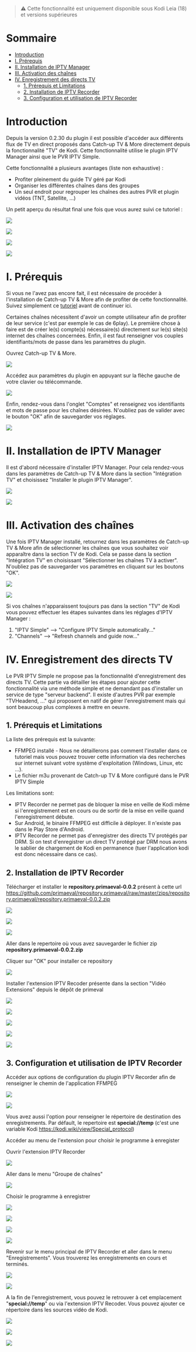 > ⚠️ Cette fonctionnalité est uniquement disponible sous Kodi Leia (18) et versions supérieures

# Sommaire

* [Introduction](#introduction)
* [I. Prérequis](#i-prérequis)
* [II. Installation de IPTV Manager](#ii-installation-de-iptv-manager)
* [III. Activation des chaînes](#iii-activation-des-chaînes)
* [IV. Enregistrement des directs TV](#iv-enregistrement-des-directs-tv)
    * [1. Prérequis et Limitations](#1-prérequis-et-limitations)
    * [2. Installation de IPTV Recorder](#2-installation-de-iptv-recorder)
    * [3. Configuration et utilisation de IPTV Recorder](#3-configuration-et-utilisation-de-iptv-recorder)

# Introduction

Depuis la version 0.2.30 du plugin il est possible d'accéder aux différents flux de TV en direct proposés dans Catch-up TV & More directement depuis la fonctionnalité "TV" de Kodi.
Cette fonctionnalité utilise le plugin IPTV Manager ainsi que le PVR IPTV Simple.

Cette fonctionnalité a plusieurs avantages (liste non exhaustive) :

* Profiter pleinement du guide TV géré par Kodi
* Organiser les différentes chaînes dans des groupes
* Un seul endroit pour regrouper les chaînes des autres PVR et plugin vidéos (TNT, Satellite, ...)

Un petit aperçu du résultat final une fois que vous aurez suivi ce tutoriel :

![](/img/live_tv_installation/intro1.jpeg)

![](/img/live_tv_installation/intro2.jpeg)

![](/img/live_tv_installation/intro3.jpeg)

![](/img/live_tv_installation/intro4.jpeg)


# I. Prérequis

Si vous ne l'avez pas encore fait, il est nécessaire de procéder à l'installation de Catch-up TV & More afin de profiter de cette fonctionnalité. Suivez simplement ce [tutoriel](https://catch-up-tv-and-more.github.io/fr/installation/) avant de continuer ici.

Certaines chaînes nécessitent d'avoir un compte utilisateur afin de profiter de leur service (c'est par exemple le cas de 6play).
Le première chose à faire est de créer le(s) compte(s) nécessaire(s) directement sur le(s) site(s) internet des chaînes concernées.
Enfin, il est faut renseigner vos couples identifiants/mots de passe dans les paramètres du plugin.

Ouvrez Catch-up TV & More.

![](/img/live_tv_installation/accounts1.jpeg)

Accédez aux paramètres du plugin en appuyant sur la flèche gauche de votre clavier ou télécommande.

![](/img/live_tv_installation/accounts2.jpeg)

Enfin, rendez-vous dans l'onglet "Comptes" et renseignez vos identifiants et mots de passe pour les chaînes désirées.
N'oubliez pas de valider avec le bouton "OK" afin de sauvegarder vos réglages.

![](/img/live_tv_installation/accounts3.jpeg)


# II. Installation de IPTV Manager

Il est d'abord nécessaire d'installer IPTV Manager.
Pour cela rendez-vous dans les paramètres de Catch-up TV & More dans la section "Intégration TV" et choisissez "Installer le plugin IPTV Manager".

![](/img/live_tv_installation/install_iptvmanager_0.jpeg)

![](/img/live_tv_installation/install_iptvmanager_1.jpeg)


# III. Activation des chaînes

Une fois IPTV Manager installé, retournez dans les paramètres de Catch-up TV & More afin de sélectionner les chaînes que vous souhaitez voir apparaître dans la section TV de Kodi.
Cela se passe dans la section "Intégration TV" en choisissant "Sélectionner les chaînes TV à activer".
N'oubliez pas de sauvegarder vos paramètres en cliquant sur les boutons "OK".

![](/img/live_tv_installation/select_channels_0.jpeg)

![](/img/live_tv_installation/select_channels_1.jpeg)


Si vos chaînes n'apparaissent toujours pas dans la section "TV" de Kodi vous pouvez effectuer les étapes suivantes dans les réglages d'IPTV Manager :

1. "IPTV Simple" --> "Configure IPTV Simple automatically..."
2. "Channels" --> "Refresh channels and guide now..."

# IV. Enregistrement des directs TV

Le PVR IPTV Simple ne propose pas la fonctionnalité d'enregistrement des directs TV.
Cette partie va détailler les étapes pour ajouter cette fonctionnalité via une méthode simple et ne demandant pas d'installer un service de type "serveur backend".
Il existe d'autres PVR par exemple "TVHeadend, ..." qui proposent en natif de gérer l'enregistrement mais qui sont beaucoup plus complexes à mettre en oeuvre.

## 1. Prérequis et Limitations

La liste des prérequis est la suivante:

* FFMPEG installé - Nous ne détaillerons pas comment l'installer dans ce tutoriel mais vous pouvez trouver cette information via des recherches sur internet suivant votre système d'exploitation (Windows, Linux, etc ...).
* Le fichier m3u provenant de Catch-up TV & More configuré dans le PVR IPTV Simple

Les limitations sont:

* IPTV Recorder ne permet pas de bloquer la mise en veille de Kodi même si l'enregistrement est en cours ou de sortir de la mise en veille quand l'enregistrement débute.
* Sur Android, le binaire FFMPEG est difficile à déployer. Il n'existe pas dans le Play Store d'Android.
* IPTV Recorder ne permet pas d'enregistrer des directs TV protégés par DRM. Si on test d'enregistrer un direct TV protégé par DRM nous avons le sablier de chargement de Kodi en permanence (tuer l'application kodi est donc nécessaire dans ce cas).

## 2. Installation de IPTV Recorder

Télécharger et installer le **repository.primaeval-0.0.2** présent à cette url <https://github.com/primaeval/repository.primaeval/raw/master/zips/repository.primaeval/repository.primaeval-0.0.2.zip>

![](/img/live_tv_installation/iptvrecorder01.jpeg)

![](/img/live_tv_installation/iptvrecorder02.jpeg)

![](/img/live_tv_installation/iptvrecorder03.jpeg)

Aller dans le repertoire où vous avez sauvegarder le fichier zip **repository.primaeval-0.0.2.zip**

Cliquer sur "OK" pour installer ce repository

![](/img/live_tv_installation/iptvrecorder04.jpeg)

Installer l'extension IPTV Recoder présente dans la section "Vidéo Extensions" depuis le dépôt de primeval

![](/img/live_tv_installation/iptvrecorder05.jpeg)

![](/img/live_tv_installation/iptvrecorder06.jpeg)

![](/img/live_tv_installation/iptvrecorder07.jpeg)

![](/img/live_tv_installation/iptvrecorder08.jpeg)

![](/img/live_tv_installation/iptvrecorder09.jpeg)

## 3. Configuration et utilisation de IPTV Recorder

Accéder aux options de configuration du plugin IPTV Recorder afin de renseigner le chemin de l'application FFMPEG

![](/img/live_tv_installation/iptvrecorder10.jpeg)

![](/img/live_tv_installation/iptvrecorder11.jpeg)

Vous avez aussi l'option pour renseigner le répertoire de destination des enregistrements. Par défault, le repertoire est **special://temp** (c'est une variable Kodi <https://kodi.wiki/view/Special_protocol>)

Accéder au menu de l'extension pour choisir le programme à enregister

Ouvrir l'extension IPTV Recorder

![](/img/live_tv_installation/iptvrecorder12.jpeg)

Aller dans le menu "Groupe de chaînes"

![](/img/live_tv_installation/iptvrecorder13.jpeg)

Choisir le programme à enregistrer

![](/img/live_tv_installation/iptvrecorder14.jpeg)

![](/img/live_tv_installation/iptvrecorder15.jpeg)

![](/img/live_tv_installation/iptvrecorder16.jpeg)

![](/img/live_tv_installation/iptvrecorder17.jpeg)

Revenir sur le menu principal de IPTV Recorder et aller dans le menu "Enregistrements". Vous trouverez les enregistrements en cours et terminés.

![](/img/live_tv_installation/iptvrecorder18.jpeg)

![](/img/live_tv_installation/iptvrecorder19.jpeg)

A la fin de l'enregistrement, vous pouvez le retrouver à cet emplacement "**special://temp**" ou via l'extension IPTV Recoder. Vous pouvez ajouter ce répertoire dans les sources vidéo de Kodi.

![](/img/live_tv_installation/iptvrecorder20.jpeg)

![](/img/live_tv_installation/iptvrecorder21.jpeg)

![](/img/live_tv_installation/iptvrecorder22.jpeg)